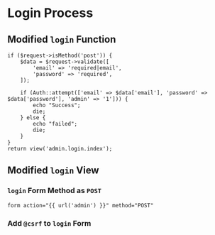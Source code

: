 # Login Process

## Modified `login` Function

```laravel
if ($request->isMethod('post')) {
    $data = $request->validate([
        'email' => 'required|email',
        'password' => 'required',
    ]);

    if (Auth::attempt(['email' => $data['email'], 'password' => $data['password'], 'admin' => '1'])) {
        echo "Success";
        die;
    } else {
        echo "failed";
        die;
    }
}
return view('admin.login.index');
```

## Modified `login` View

### `login` Form Method as `POST`

```laravel
form action="{{ url('admin') }}" method="POST"
```

### Add `@csrf` to `login` Form